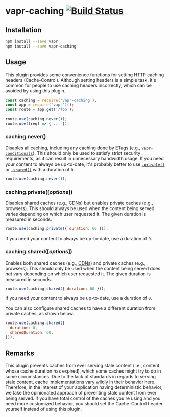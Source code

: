 # vapr-caching [![Build Status](https://travis-ci.org/JoshuaWise/vapr-caching.svg?branch=master)](https://travis-ci.org/JoshuaWise/vapr-caching)

## Installation

```bash
npm install --save vapr
npm install --save vapr-caching
```

## Usage

This plugin provides some convenience functions for setting HTTP caching headers (Cache-Control). Although setting headers is a simple task, it's common for people to use caching headers incorrectly, which can be avoided by using this plugin.

```js
const caching = require('vapr-caching');
const app = require('vapr')();
const route = app.get('/foo');

route.use(caching.never());
route.use((req) => { ... });
```

### caching.never()

Disables all caching, including any caching done by ETags (e.g., [`vapr-conditionals`](https://github.com/JoshuaWise/vapr-conditionals)). This should only be used to satisfy strict security requirements, as it can result in unnecessary bandwidth usage. If you need your content to always be up-to-date, it's probably better to use [`.private()`](#cachingprivateoptions) or [`.shared()`](#cachingsharedoptions) with a duration of `0`.

```js
route.use(caching.never());
```

### caching.private([*options*])

Disables shared caches (e.g., [CDNs](https://en.wikipedia.org/wiki/Content_delivery_network)) but enables private caches (e.g., browsers). This should always be used when the content being served varies depending on which user requested it. The given duration is measured in seconds.

```js
route.use(caching.private({ duration: 60 }));
```

If you need your content to always be up-to-date, use a duration of `0`.

### caching.shared([*options*])

Enables both shared caches (e.g., [CDNs](https://en.wikipedia.org/wiki/Content_delivery_network)) and private caches (e.g., browsers). This should only be used when the content being served does *not* vary depending on which user requested it. The given duration is measured in seconds.

```js
route.use(caching.shared({ duration: 60 }));
```

If you need your content to always be up-to-date, use a duration of `0`.

You can also configure shared caches to have a different duration from private caches, as shown below.

```js
route.use(caching.shared({
  duration: 0,
  sharedDuration: 60,
}));
```

## Remarks

This plugin prevents caches from ever serving stale content (i.e., content whose cache duration has expired), which some caches might try to do in some circumstances. Due to the lack of standards in regards to serving stale content, cache implementations vary wildly in their behavior here. Therefore, in the interest of your application having deterministic behavior, we take the opinionated approach of preventing stale content from ever being served. If you have total control of the caches you're using and you need more customized behavior, you should set the Cache-Control header yourself instead of using this plugin.
